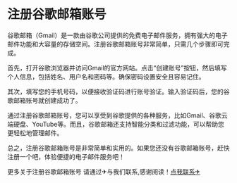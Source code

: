 # 注册谷歌邮箱账号

谷歌邮箱（Gmail）是一款由谷歌公司提供的免费电子邮件服务，拥有强大的电子邮件功能和大容量的存储空间。注册谷歌邮箱账号非常简单，只需几个步骤即可完成。

首先，打开谷歌浏览器并访问Gmail的官方网站。点击“创建账号”按钮，然后填写个人信息，包括姓名、用户名和密码等。确保密码设置安全且容易记住。

其次，填写您的手机号码，以便接收验证码进行账号验证。输入验证码后，您的谷歌邮箱账号就创建成功了。

通过注册谷歌邮箱账号，您可以享受到谷歌提供的各种服务，比如Gmail、谷歌云端硬盘、YouTube等。而且，谷歌邮箱还支持智能分类和过滤功能，可以帮助您更轻松地管理邮件。

总之，注册谷歌邮箱账号是非常简单和实用的。如果您还没有谷歌邮箱账号，赶快注册一个吧，体验便捷的电子邮件服务吧！

更多关于注册谷歌邮箱账号 请通过✈与我们联系,感谢阅读！[点我联系✈](https://cdn.G208.com)